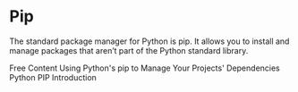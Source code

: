 # Pip

The standard package manager for Python is pip. It allows you to install and manage packages that aren’t part of the Python standard library.

<ResourceGroupTitle>Free Content</ResourceGroupTitle>
<BadgeLink colorScheme='yellow' badgeText='Read' href='https://realpython.com/what-is-pip/'>Using Python's pip to Manage Your Projects' Dependencies</BadgeLink>
<BadgeLink colorScheme='yellow' badgeText='Read' href='https://www.w3schools.com/python/python_pip.asp'>Python PIP Introduction</BadgeLink>

